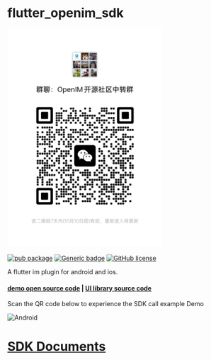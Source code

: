 # flutter_openim_sdk
<img src="https://github.com/OpenIMSDK/OpenIM-Docs/blob/main/docs/images/WechatIMG20.jpeg" alt="image" style="width: 350px; " />

[![pub package](https://img.shields.io/pub/v/flutter_openim_sdk.svg)](https://pub.flutter-io.cn/packages/flutter_openim_sdk)
[![Generic badge](https://img.shields.io/badge/platform-android%20|%20ios%20-blue.svg)](https://pub.dev/packages/flutter_openim_sdk)
[![GitHub license](https://img.shields.io/github/license/OpenIMSDK/Open-IM-SDK-Flutter)](https://github.com/OpenIMSDK/Open-IM-SDK-Flutter/blob/main/LICENSE)

A flutter im plugin for android and ios.

####  [demo open source code](https://github.com/OpenIMSDK/Open-IM-Flutter-Demo.git) | [UI library source code](https://github.com/hrxiang/flutter_openim_widget.git)

Scan the QR code below to experience the SDK call example Demo

![Android](https://www.pgyer.com/app/qrcode/OpenIM-Flutter)

# [SDK Documents](https://doc.rentsoft.cn/sdks/quickstart/flutter)


